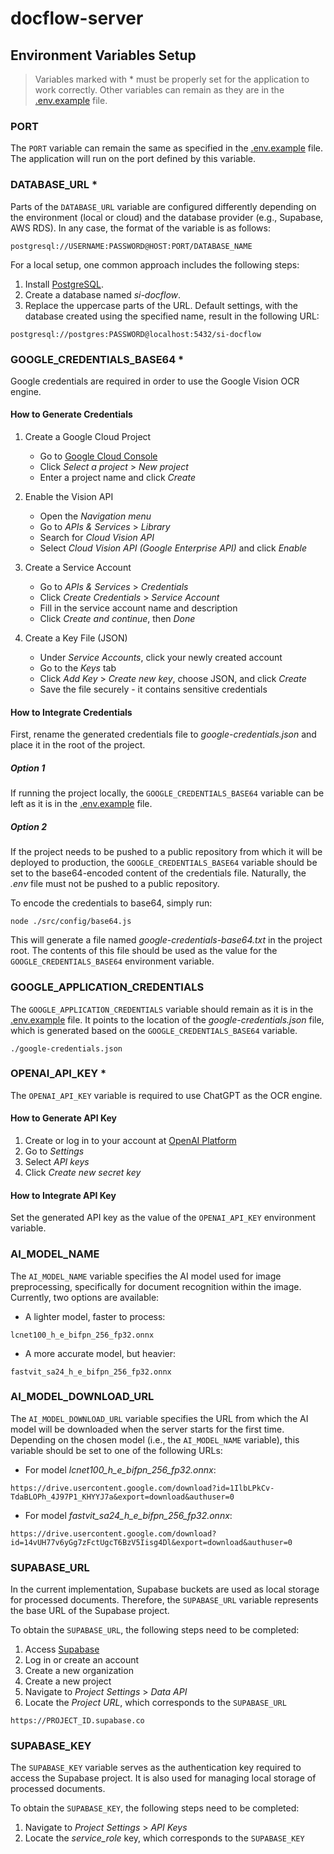 # docflow-server

## Environment Variables Setup

> Variables marked with * must be properly set for the application to work correctly. Other variables can remain as they are in the [.env.example](../.env.example) file.

### PORT

The `PORT` variable can remain the same as specified in the [.env.example](../.env.example) file. The application will run on the port defined by this variable.

### DATABASE_URL *

Parts of the `DATABASE_URL` variable are configured differently depending on the environment (local or cloud) and the database provider (e.g., Supabase, AWS RDS). In any case, the format of the variable is as follows:

```
postgresql://USERNAME:PASSWORD@HOST:PORT/DATABASE_NAME
```

For a local setup, one common approach includes the following steps:
1. Install [PostgreSQL](https://www.postgresql.org/download/).
2. Create a database named _si-docflow_.
3. Replace the uppercase parts of the URL. Default settings, with the database created using the specified name, result in the following URL:

```
postgresql://postgres:PASSWORD@localhost:5432/si-docflow
```

### GOOGLE_CREDENTIALS_BASE64 *

Google credentials are required in order to use the Google Vision OCR engine.

#### How to Generate Credentials

1. Create a Google Cloud Project
   - Go to [Google Cloud Console](https://console.cloud.google.com/)
   - Click _Select a project_ > _New project_
   - Enter a project name and click _Create_

2. Enable the Vision API
   - Open the _Navigation menu_
   - Go to _APIs & Services_ > _Library_
   - Search for _Cloud Vision API_
   - Select _Cloud Vision API (Google Enterprise API)_ and click _Enable_

3. Create a Service Account
   - Go to _APIs & Services_ > _Credentials_
   - Click _Create Credentials_ > _Service Account_
   - Fill in the service account name and description
   - Click _Create and continue_, then _Done_
  
4. Create a Key File (JSON)
   - Under _Service Accounts_, click your newly created account
   - Go to the _Keys_ tab
   - Click _Add Key_ > _Create new key_, choose JSON, and click _Create_
   - Save the file securely - it contains sensitive credentials
  
#### How to Integrate Credentials

First, rename the generated credentials file to _google-credentials.json_ and place it in the root of the project.

##### Option 1

If running the project locally, the `GOOGLE_CREDENTIALS_BASE64` variable can be left as it is in the [.env.example](../.env.example) file.

##### Option 2

If the project needs to be pushed to a public repository from which it will be deployed to production, the `GOOGLE_CREDENTIALS_BASE64` variable should be set to the base64-encoded content of the credentials file. Naturally, the _.env_ file must not be pushed to a public repository.

To encode the credentials to base64, simply run:
```
node ./src/config/base64.js
```
This will generate a file named _google-credentials-base64.txt_ in the project root. The contents of this file should be used as the value for the `GOOGLE_CREDENTIALS_BASE64` environment variable.

### GOOGLE_APPLICATION_CREDENTIALS

The `GOOGLE_APPLICATION_CREDENTIALS` variable should remain as it is in the [.env.example](../.env.example) file. It points to the location of the _google-credentials.json_ file, which is generated based on the `GOOGLE_CREDENTIALS_BASE64` variable.

```
./google-credentials.json
```

### OPENAI_API_KEY *

The `OPENAI_API_KEY` variable is required to use ChatGPT as the OCR engine.

#### How to Generate API Key

1. Create or log in to your account at [OpenAI Platform](https://platform.openai.com/)  
2. Go to _Settings_
3. Select _API keys_
4. Click _Create new secret key_

#### How to Integrate API Key

Set the generated API key as the value of the `OPENAI_API_KEY` environment variable.

### AI_MODEL_NAME

The `AI_MODEL_NAME` variable specifies the AI model used for image preprocessing, specifically for document recognition within the image. Currently, two options are available:

- A lighter model, faster to process:
```
lcnet100_h_e_bifpn_256_fp32.onnx
```

- A more accurate model, but heavier:
```
fastvit_sa24_h_e_bifpn_256_fp32.onnx
```

### AI_MODEL_DOWNLOAD_URL

The `AI_MODEL_DOWNLOAD_URL` variable specifies the URL from which the AI model will be downloaded when the server starts for the first time. Depending on the chosen model (i.e., the `AI_MODEL_NAME` variable), this variable should be set to one of the following URLs:

- For model _lcnet100_h_e_bifpn_256_fp32.onnx_:
```
https://drive.usercontent.google.com/download?id=1IlbLPkCv-TdaBLOPh_4J97P1_KHYYJ7a&export=download&authuser=0
```

- For model _fastvit_sa24_h_e_bifpn_256_fp32.onnx_:
```
https://drive.usercontent.google.com/download?id=14vUH77v6yGg7zFctUgcT6BzV5Iisg4Dl&export=download&authuser=0
```

### SUPABASE_URL

In the current implementation, Supabase buckets are used as local storage for processed documents. Therefore, the `SUPABASE_URL` variable represents the base URL of the Supabase project.

To obtain the `SUPABASE_URL`, the following steps need to be completed:

1. Access [Supabase](https://supabase.com/)
2. Log in or create an account
3. Create a new organization
4. Create a new project
5. Navigate to _Project Settings_ > _Data API_
6. Locate the _Project URL_, which corresponds to the `SUPABASE_URL`

```
https://PROJECT_ID.supabase.co
```

### SUPABASE_KEY

The `SUPABASE_KEY` variable serves as the authentication key required to access the Supabase project. It is also used for managing local storage of processed documents.

To obtain the `SUPABASE_KEY`, the following steps need to be completed:

1. Navigate to _Project Settings_ > _API Keys_
2. Locate the _service_role_ key, which corresponds to the `SUPABASE_KEY`
